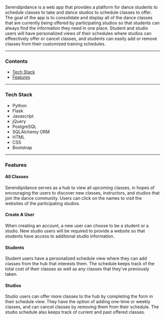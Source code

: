 <p>
Serendipidance is a web app that provides a platform for dance students to schedule classes to take and dance studios to schedule classes to offer. The goal of the app is to consolidate and display all of the dance classes that are currently being offered by participating studios so that students can always find the information they need in one place. Student and studio users will have personalized views of their schedules where studios can effeectively offer or cancel classes, and students can easily add or remove classes from their customized training schedules.
</p>
<hr>
<h3>Contents</h3>
<ul>
<li><a href="#tech">Tech Stack</a></li>
<li><a href="#feat">Features</a></li>
</ul>
<hr>
<h3 id="tech">Tech Stack</h3>
<ul>
<li>Python</li>
<li>Flask</li>
<li>Javascript</li>
<li>jQuery</li>
<li>PostgreSQL</li>
<li>SQLAlchemy ORM</li>
<li>HTML</li>
<li>CSS</li>
<li>Bootstrap</li>
</ul>
<hr>
<h3 id="feat">Features</h3>
<h4>All Classes</h4>
<p>
Serendipidance serves as a hub to view all upcoming classes, in hopes of encouraging the users to discover new classes, instructors, and studios that join the dance community. Users can click on the names to visit the websites of the participating studios.
</p>
<h4>Create A User</h4>
<p>
When creating an account, a new user can choose to be a student or a studio. New studio users will be required to provide a website so that students have access to additional studio information.
</p>
<h4>Students</h4>
<p>
Student users have a personalized schedule view where they can add classes from the hub that interests them. The schedule keeps track of the total cost of their classes as well as any classes that they've previously taken. 
</p>
<h4>Studios</h4>
<p>
Studio users can offer more classes to the hub by completing the form in their schedule view. They have the option of adding one-time or weekly classes, and can cancel classes by removing them from their schedule. The studio schedule also keeps track of current and past offered classes.
</p>
